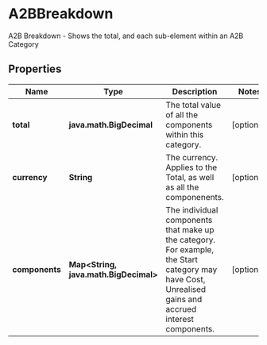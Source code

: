 

# A2BBreakdown

A2B Breakdown - Shows the total, and each sub-element within an A2B Category

## Properties

Name | Type | Description | Notes
------------ | ------------- | ------------- | -------------
**total** | **java.math.BigDecimal** | The total value of all the components within this category. |  [optional]
**currency** | **String** | The currency. Applies to the Total, as well as all the componenents. |  [optional]
**components** | **Map&lt;String, java.math.BigDecimal&gt;** | The individual components that make up the category. For example, the Start category may have Cost, Unrealised gains and accrued interest components. |  [optional]



